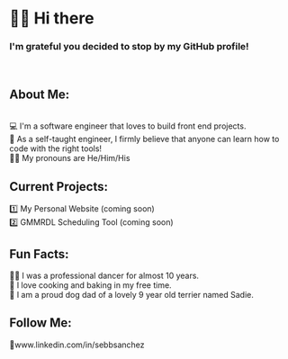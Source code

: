 <h1>👋🏽 Hi there</h1>
<h3>I'm grateful you decided to stop by my GitHub profile!</h3> <br>

<h2>About Me: </h2><br>
💻 I'm a software engineer that loves to build front end projects. <br>
💭 As a self-taught engineer, I firmly believe that anyone can learn how to code with the right tools!<br>
✋🏽 My pronouns are He/Him/His <br>

<h2> Current Projects: </h2>
1️⃣ My Personal Website (coming soon) <br>
2️⃣ GMMRDL Scheduling Tool (coming soon) <br>

<h2> Fun Facts: </h2>
🕺🏽 I was a professional dancer for almost 10 years. <br>
🔪 I love cooking and baking in my free time. <br>
🐶 I am a proud dog dad of a lovely 9 year old terrier named Sadie. <br>

<h2> Follow Me: </h2>
🔗www.linkedin.com/in/sebbsanchez



  
